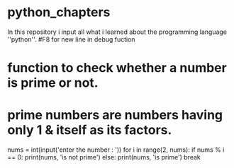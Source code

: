 # python_chapters
In this repository i input all what i learned about the programming language ''python''.
#F8 for new line in debug fuction

# function to check whether a number is prime or not.
# prime numbers are numbers having only 1 & itself as its factors.
nums = int(input('enter the number : '))
for i in range(2, nums):
    if nums % i == 0:
        print(nums, 'is not prime')
    else:
        print(nums, 'is prime')
    break

